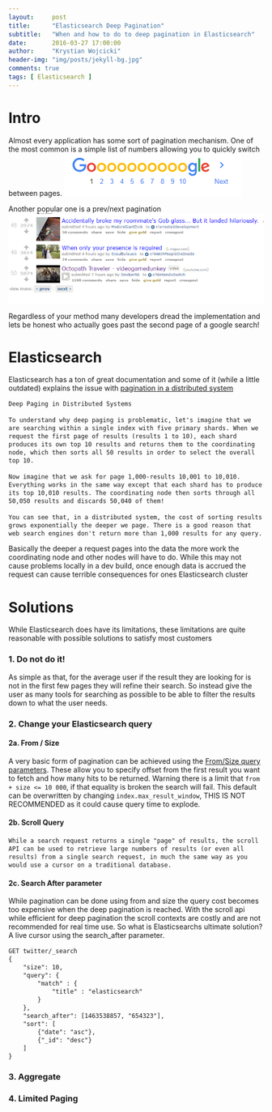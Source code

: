 ```yaml
---
layout:     post
title:      "Elasticsearch Deep Pagination"
subtitle:   "When and how to do to deep pagination in Elasticsearch"
date:       2016-03-27 17:00:00
author:     "Krystian Wojcicki"
header-img: "img/posts/jekyll-bg.jpg"
comments: true
tags: [ Elasticsearch ]
---
```


# Intro

Almost every application has some sort of pagination mechanism. One of the most common is a simple list of numbers allowing you to quickly switch between pages.
![Google Pagination](/img/posts/google-pagination.png)

Another popular one is a prev/next pagination 
![Reddit Pagination](/img/posts/reddit-pagination.png)

Regardless of your method many developers dread the implementation and lets be honest who actually goes past the second page of a google search!

# Elasticsearch

Elasticsearch has a ton of great documentation and some of it (while a little outdated) explains the issue with [pagination in a distributed system](https://www.elastic.co/guide/en/elasticsearch/guide/current/pagination.html)
 
```
Deep Paging in Distributed Systems

To understand why deep paging is problematic, let's imagine that we are searching within a single index with five primary shards. When we request the first page of results (results 1 to 10), each shard produces its own top 10 results and returns them to the coordinating node, which then sorts all 50 results in order to select the overall top 10.

Now imagine that we ask for page 1,000-results 10,001 to 10,010. Everything works in the same way except that each shard has to produce its top 10,010 results. The coordinating node then sorts through all 50,050 results and discards 50,040 of them!

You can see that, in a distributed system, the cost of sorting results grows exponentially the deeper we page. There is a good reason that web search engines don't return more than 1,000 results for any query.
```

Basically the deeper a request pages into the data the more work the coordinating node and other nodes will have to do. While this may not cause problems locally in a dev build, once enough data is accrued the request can cause terrible consequences for ones Elasticsearch cluster

# Solutions

While Elasticsearch does have its limitations, these limitations are quite reasonable with possible solutions to satisfy most customers

### 1. Do not do it!

As simple as that, for the average user if the result they are looking for is not in the first few pages they will refine their search. So instead give the user as many tools for searching as possible to be able to filter the results down to what the user needs.

### 2. Change your Elasticsearch query

#### 2a. From / Size
A very basic form of pagination can be achieved using the [From/Size query parameters](https://www.elastic.co/guide/en/elasticsearch/reference/current/search-request-from-size.html). These allow you to specify offset from the first result you want to fetch and how many hits to be returned.
Warning there is a limit that ```from + size <= 10 000```, if that equality is broken the search will fail. 
This default can be overwritten by changing ```index.max_result_window```, THIS IS NOT RECOMMENDED as it could cause query time to explode.

#### 2b. Scroll Query
```
While a search request returns a single "page" of results, the scroll API can be used to retrieve large numbers of results (or even all results) from a single search request, in much the same way as you would use a cursor on a traditional database.
```


#### 2c. Search After parameter

While pagination can be done using from and size the query cost becomes too expensive when the deep pagination is reached. With the scroll api while efficient for deep pagination the scroll contexts are costly and are not recommended for real time use. So what is Elasticsearchs ultimate solution? A live cursor using the search_after parameter.

```
GET twitter/_search
{
    "size": 10,
    "query": {
        "match" : {
            "title" : "elasticsearch"
        }
    },
    "search_after": [1463538857, "654323"],
    "sort": [
        {"date": "asc"},
        {"_id": "desc"}
    ]
}
```

### 3. Aggregate

### 4. Limited Paging



